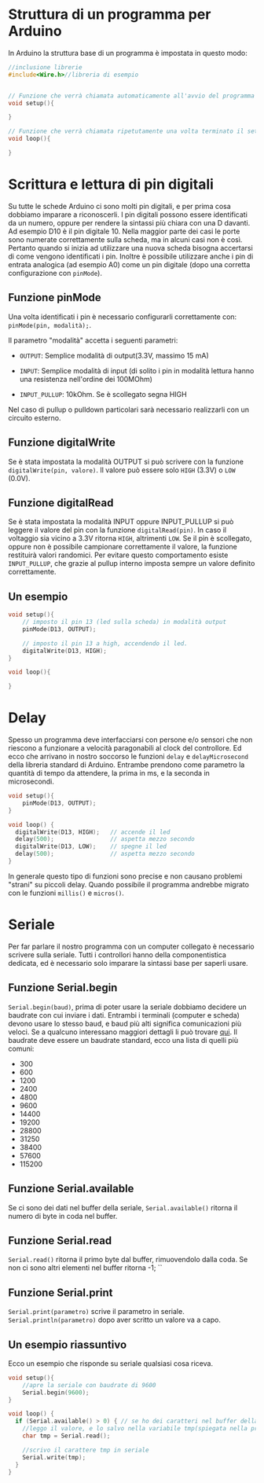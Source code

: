 # Struttura di un programma per Arduino

In Arduino la struttura base di un programma è impostata in questo modo:
```cpp
//inclusione librerie
#include<Wire.h>//libreria di esempio


// Funzione che verrà chiamata automaticamente all'avvio del programma
void setup(){

}

// Funzione che verrà chiamata ripetutamente una volta terminato il setup
void loop(){

}

```

# Scrittura e lettura di pin digitali
Su tutte le schede Arduino ci sono molti pin digitali, e per prima cosa dobbiamo imparare a riconoscerli.
I pin digitali possono essere identificati da un numero, oppure per rendere la sintassi più chiara con una D davanti. Ad esempio D10 è il pin digitale 10. Nella maggior parte dei casi le porte sono numerate correttamente sulla scheda, ma in alcuni casi non è così. Pertanto quando si inizia ad utilizzare una nuova scheda bisogna accertarsi di come vengono identificati i pin.
Inoltre è possibile utilizzare anche i pin di entrata analogica (ad esempio A0) come un pin digitale (dopo una corretta configurazione con `pinMode`).


## Funzione pinMode
Una volta identificati i pin è necessario configurarli correttamente con: `pinMode(pin, modalità);`.

Il parametro "modalità" accetta i seguenti parametri:
- `OUTPUT`: Semplice modalità di output(3.3V, massimo 15 mA)
- `INPUT`: Semplice modalità di input (di solito i pin in modalità lettura hanno una resistenza nell'ordine dei 100MOhm) 

- `INPUT_PULLUP`: 10kOhm. Se è scollegato segna HIGH

Nel caso di pullup o pulldown particolari sarà necessario realizzarli con un circuito esterno.

## Funzione digitalWrite

Se è stata impostata la modalità OUTPUT si può scrivere con la funzione `digitalWrite(pin, valore)`. Il valore può essere solo `HIGH` (3.3V) o `LOW` (0.0V).

## Funzione digitalRead

Se è stata impostata la modalità INPUT oppure INPUT_PULLUP si può leggere il valore del pin con la funzione `digitalRead(pin)`.
In caso il voltaggio sia vicino a 3.3V ritorna `HIGH`, altrimenti `LOW`.
Se il pin è scollegato, oppure non è possibile campionare correttamente il valore, la funzione restituirà valori randomici. Per evitare questo comportamento esiste `INPUT_PULLUP`, che grazie al pullup interno imposta sempre un valore definito correttamente.

## Un esempio

```cpp
void setup(){
	// imposto il pin 13 (led sulla scheda) in modalità output
	pinMode(D13, OUTPUT);

	// imposto il pin 13 a high, accendendo il led.
	digitalWrite(D13, HIGH);
}

void loop(){

}
```

# Delay
Spesso un programma deve interfacciarsi con persone e/o sensori che non riescono a funzionare a velocità paragonabili al clock del controllore. Ed ecco che arrivano in nostro soccorso le funzioni `delay` e `delayMicrosecond` della libreria standard di Arduino. Entrambe prendono come parametro la quantità di tempo da attendere, la prima in ms, e la seconda in microsecondi.
```cpp
void setup(){
	pinMode(D13, OUTPUT);
}

void loop() {
  digitalWrite(D13, HIGH);   // accende il led
  delay(500);                // aspetta mezzo secondo
  digitalWrite(D13, LOW);    // spegne il led
  delay(500);                // aspetta mezzo secondo
}
```
In generale questo tipo di funzioni sono precise e non causano problemi "strani" su piccoli delay.
Quando possibile il programma andrebbe migrato con le funzioni `millis()` e `micros()`.

# Seriale

Per far parlare il nostro programma con un computer collegato è necessario scrivere sulla seriale.
Tutti i controllori hanno della componentistica dedicata, ed è necessario solo imparare la sintassi base per saperli usare.

## Funzione Serial.begin
`Serial.begin(baud)`, prima di poter usare la seriale dobbiamo decidere un baudrate con cui inviare i dati.
Entrambi i terminali (computer e scheda) devono usare lo stesso baud, e baud più alti significa comunicazioni più veloci. Se a qualcuno interessano maggiori dettagli li può trovare [qui](https://www.arduino.cc/reference/en/language/functions/communication/serial/begin/). Il baudrate deve essere un baudrate standard, ecco una lista di quelli più comuni:
- 300
- 600
- 1200
- 2400
- 4800
- 9600
- 14400
- 19200
- 28800
- 31250
- 38400
- 57600
- 115200

## Funzione Serial.available
Se ci sono dei dati nel buffer della seriale, `Serial.available()` ritorna il numero di byte in coda nel buffer.

## Funzione Serial.read
`Serial.read()` ritorna il primo byte dal buffer, rimuovendolo dalla coda. Se non ci sono altri elementi nel buffer ritorna -1;
``
## Funzione Serial.print
`Serial.print(parametro)` scrive il parametro in seriale. `Serial.println(parametro)` dopo aver scritto un valore va a capo.

## Un esempio riassuntivo
Ecco un esempio che risponde su seriale qualsiasi cosa riceva.
```cpp
void setup(){
	//apre la seriale con baudrate di 9600
	Serial.begin(9600);
}

void loop() {
  if (Serial.available() > 0) { // se ho dei caratteri nel buffer della seriale
  	//leggo il valore, e lo salvo nella variabile tmp(spiegata nella prossima lezione)
  	char tmp = Serial.read();

	//scrivo il carattere tmp in seriale
	Serial.write(tmp);
  }
}
```